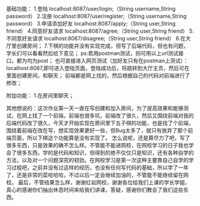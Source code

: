 基础功能：
1.登陆  localhost:8087/user/login;（String username,String password）
2.注册  localhost:8087/user/register;（String username,String password）
3.申请添加好友 localhost:8087/apply;（String user,String friend）
4.同意好友请求 localhost:8087/agree;（String user,String friend）
5.不同意好友请求 localhost:8087/disagree;（String user,String friend）
6.在大厅里创建房间；
7.下棋的功能并没有实现完成，但写了后端代码，但也有问题，学长们可以看看然后给下意见；
ps:若用postman测试，则可用以上url测试接口，都为均为post；
    也可直接进入网页测试（加好友只有在postman上测试）：localhost:8087,即可进入登陆页面，登陆成功后，将跳转到大厅主页，然后可在里面创建房间，和聊天；
    前端都是网上找的，然后根据自己的代码对前端进行了修改；

附加功能：
1.在房间里聊天；


其他想说的：这次作业第一天一直在写创建和加入房间，为了提高效果和能够测试，在网上找了一个前端，前端也很多坑，前端改了很久，然后又围绕前端对我的后端代码改了很久，今天才开始实现在房间里下五子棋的功能，也是找了个前端，围绕着前端在改在写，想实现效果更好一些，但Bug太多了，就只有放弃了那个前端页面，所以下棋这个功能算是没有实现了。
                    怎么说呢，还是算尽力了吧，写了很多东西，只是效果的确不怎么样。不管能不能进网校，在网校学习的日子我也学会了很多东西，学的是代码和知识，但得到的绝不仅仅只是知识，还有各种自学的方法，以及对一个问题深究的韧劲。在网校学习是第一次这种主要靠自己自学的学习过程吧，之前并没有过这样的经历，也没有任何写代码的基础，所以学了一年了，还是非常的菜哈哈哈，不过以后一定会继续加油的，不管能不能继续留在网校。
                    最后，不管结果怎么样，谢谢红岩网校，谢谢各位给我们上课的学长学姐，真心的感谢你们抽出休息时间来给我们讲课，答疑，感谢你们教会了我们这些东西。
